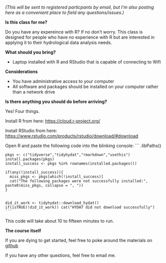 *(This will be sent to registered particpants by email, but I'm also posting here as a convenient place to field any questions/issues.)*


**Is this class for me?**

Do you have any expereince with R? If no don't worry. This class is designed for people who have no experience with R but are interested in applying it to their hydrological data analysis needs. 

**What should you bring?**
 - Laptop installed with R and RStudio that is capable of connecting to Wifi
 
**Considerations**
- You have administrative access to your computer
- All software and packages should be installed on your computer rather than a network drive
 

**Is there anything you should do before arriving?**

Yes! Four things. 

Install R from here:
https://cloud.r-project.org/

Install RStudio from here:
https://www.rstudio.com/products/rstudio/download/#download

Open R and paste the following code into the blinking console:
    ```
    .libPaths()
    
    pkgs <- c("tidyverse","tidyhydat","rmarkdown","usethis")
    install.packages(pkgs)
    install_success <- pkgs %in% rownames(installed.packages())
    
    if(any(!install_success)){
      miss_pkgs <- pkgs[which(!install_success)]
      cat("The following packages were not successfully installed:", paste0(miss_pkgs, collapse = ", "))
    }
    
    
    did_it_work <- tidyhydat::download_hydat()
    if(isTRUE(!did_it_work)) cat("HYDAT did not download successfully")
    ```

This code will take about 10 to fifteen minutes to run.

**The course itself**

If you are dying to get started, feel free to poke around the materials on [github](https://github.com/bcgov/intro-to-tidyhydat-and-tidyverse)

If you have any other questions, feel free to email me. 



